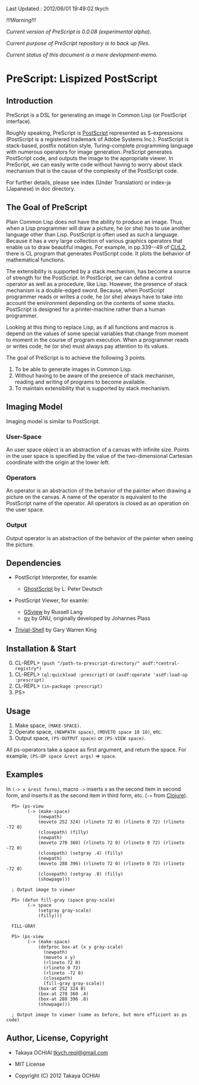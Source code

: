 Last Updated : 2012/06/01 19:49:02 tkych

*!!!Warning!!!*

*Current version of PreScript is 0.0.08 (experimental alpha).*

*Current purpose of PreScript repository is to back up files.*

*Current status of this document is a mere devlopment-memo.*


PreScript: Lispized PostScript
==============================


Introduction
------------

PreScript is a DSL for generating an image in Common Lisp (or PostScript interface).

Roughly speaking, PreScript is [PostScript][] represented as S-expressions (PostScript is a registered trademark of Adobe Systems Inc.).
PostScript is stack-based, postfix notation style, Turing-complete programming language with numerous operators for image generation.
PreScript generates PostScript code, and outputs the image to the appropriate viewer.
In PreScript, we can easily write code without having to worry about stack mechanism that is the cause of the complexity of the PostScript code.

For further details, please see index (Under Translation) or index-ja (Japanese) in doc directory.


  [PostScript]: http://www.adobe.com/products/postscript/


The Goal of PreScript
---------------------

Plain Common Lisp does not have the ability to produce an image.
Thus, when a Lisp programmer will draw a picture, he (or she) has to use another language other than Lisp.
PostScript is often used as such a language.
Because it has a very large collection of various graphics operators that enable us to draw beautiful images.
For example, in pp.339--49 of [CLtL2][], there is CL program that generates PostScript code.
It plots the behavior of mathematical functions.

The extensibility is supported by a stack mechanism, has become a source of strength for the PostScript.
In PostScript, we can define a control operator as well as a procedure, like Lisp.
However, the presence of stack mechanism is a double-edged sword.
Because, when PostScript programmer reads or writes a code, he (or she) always have to take into account the environment depending on the contents of some stacks.
PostScript is designed for a printer-machine rather than a human programmer.

Looking at this thing to replace Lisp, as if all functions and macros is depend on the values of some special variables that change from moment to moment in the course of program execution.
When a programmer reads or writes code, he (or she) must always pay attention to its values.

The goal of PreScript is to achieve the following 3 points.

1. To be able to generate images in Common Lisp.
2. Without having to be aware of the presence of stack mechanism, reading and writing of programs to become available.
3. To maintain extensibility that is supported by stack mechanism.


  [CLtL2]: http://www.cs.cmu.edu/Groups/AI/html/cltl/cltl2.html


Imaging Model
-------------

Imaging model is similar to PostScript.

### User-Space ###

An user space object is an abstraction of a canvas with infinite size.
Points in the user space is specified by the value of the two-dimensional Cartesian coordinate with the origin at the lower left.

### Operators ###

An operator is an abstraction of the behavior of the painter when drawing a picture on the canvas.
A name of the operator is equivalent to the PostScript name of the operator.
All operators is closed as an operation on the user space.

### Output ###

Output operator is an abstraction of the behavior of the painter when seeing the picture.


Dependencies
------------

+ PostScript Interpreter, for examle:
     + [GhostScript](http://www.ghostscript.com/) by L. Peter Deutsch

+ PostScript Viewer, for examle:
     + [GSview](http://pages.cs.wisc.edu/~ghost/gsview/index.htm) by Russell Lang
     + [gv](http://www.gnu.org/software/gv/) by GNU, originally developed by Johannes Plass

+ [Trivial-Shell](http://common-lisp.net/project/trivial-shell/) by Gary Warren King


Installation & Start
--------------------

0.  CL-REPL> `(push "/path-to-prescript-directory/" asdf:*central-registry*)`
1.  CL-REPL> `(ql:quickload :prescript)` or `(asdf:operate 'asdf:load-op :prescript)`
2.  CL-REPL> `(in-package :prescript)`
3.  PS> 


Usage
-----

1. Make space,  `(MAKE-SPACE)`.
2. Operate space, `(NEWPATH space)`, `(MOVETO space 10 10)`, etc.
3. Output space, `(PS-OUTPUT space)` or `(PS-VIEW space)`.

All ps-operators take a space as first argument, and return the space.
For example, `(PS-OP space &rest args)` => `space`.


Examples
--------

In `(-> x &rest forms)`, macro `->` inserts x as the second item in second form,
and inserts it as the second item in third form, etc.
(`->` from [Clojure](http://clojure.org/)).

      PS> (ps-view
            (-> (make-space)
                (newpath)
                (moveto 252 324) (rlineto 72 0) (rlineto 0 72) (rlineto -72 0)
                (closepath) (filly)
                (newpath)
                (moveto 270 360) (rlineto 72 0) (rlineto 0 72) (rlineto -72 0)
                (closepath) (setgray .4) (filly)
                (newpath)
                (moveto 288 396) (rlineto 72 0) (rlineto 0 72) (rlineto -72 0)
                (closepath) (setgray .8) (filly)
                (showpage)))

      ; Output image to viewer

      PS> (defun fill-gray (space gray-scale)
            (-> space
                (setgray gray-scale)
                (filly)))

      FILL-GRAY

      PS> (ps-view
            (-> (make-space)
                (defproc box-at (x y gray-scale)
                  (newpath)
                  (moveto x y)
                  (rlineto 72 0)
                  (rlineto 0 72)
                  (rlineto -72 0)
                  (closepath)
                  (fill-gray gray-scale))
                (box-at 252 324 0)
                (box-at 270 360 .4)
                (box-at 288 396 .8)
                (showpage)))

      ; Output image to viewer (same as before, but more efficient as ps code)


Author, License, Copyright
--------------------------

* Takaya OCHIAI <tkych.repl@gmail.com>

* MIT License

* Copyright (C) 2012 Takaya OCHIAI
